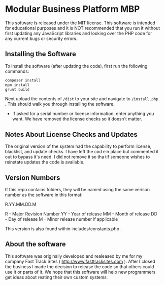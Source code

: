 Modular Business Platform MBP
=====================================

This software is released under the MIT license. This software is intended for educational purposes and it is NOT recommended that you run it without first updating any JavaScript libraries and looking over the PHP code for any current bugs or security errors.

Installing the Software
-------------------
To install the software (after updating the code), first run the following commands:

```bash
composer install
npm install
grunt build
```

Next upload the contents of `/dist` to your site and navigate to `/install.php` . This should walk you through installing the software. 

* If asked for a serial number or license information, enter anything you want. We have removed the license checks so it doesn't matter.

Notes About License Checks and Updates
-------------------
The original version of the system had the capability to perform license, blacklist, and update checks. I have left the cod ein place but commented it out to bypass it's need. I did not remove it so tha tif someone wishes to reinstate updates the code is available.


Version Numbers
-------------------
If this repo contains folders, they will be named using the same verison number as the software in this format:

R.YY.MM.DD.M

R  - Major Revision Number
YY - Year of release
MM - Month of release
DD - Day of release
M  - Minor release number if applicable

This version is also found within includes/constants.php .

About the software
-------------------
This software was originally developed and realeased by me for my company Fast Track Sites ( http://www.fasttracksites.com ). After I closed the business I made the decision to release the code so that others could use it or parts of it. We hope that this software will help new programmers get ideas about reating their own custom systems.